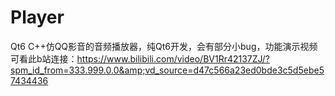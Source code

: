 # Player
Qt6 C++仿QQ影音的音频播放器，纯Qt6开发，会有部分小bug，功能演示视频可看此b站连接：https://www.bilibili.com/video/BV1Rr42137ZJ/?spm_id_from=333.999.0.0&amp;vd_source=d47c566a23ed0bde3c5d5ebe57434436
